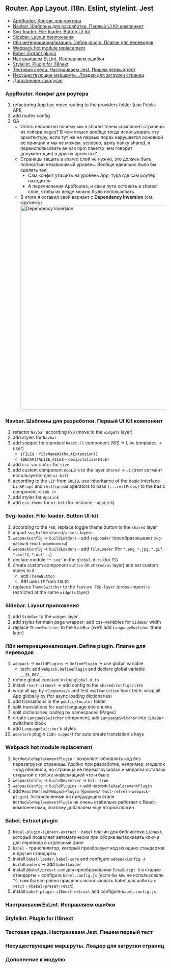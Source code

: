## Router. App Layout. I18n. Eslint, stylelint. Jest
- [AppRouter. Конфиг для роутера](#02_011)
- [Navbar. Шаблоны для разработки. Первый UI Kit компонент](#02_012)
- [Svg-loader. File-loader. Button UI-kit](#02_013)
- [Sidebar. Layout приложения](#02_014)
- [i18n интернационализация. Define plugin. Плагин для переводов](#02_015)
- [Webpack hot module replacement](#02_016)
- [Babel. Extract plugin](#02_017)
- [Настраиваем EsLint. Исправляем ошибки](#02_018)
- [Stylelint. Plugin for i18next](#02_019)
- [Тестовая среда. Настраиваем Jest. Пишем первый тест](#02_020)
- [Несуществующие маршруты. Лоадер для загрузки страниц](#02_021)
- [Дополнение к модулю](#02_022)

### <p id="02_011">AppRouter. Конфиг для роутера</p>
1. refactoring App.tsx: move routing to the providers folder (use Public API)
2. add routes config
3. QA
   - Опять непонятно почему мы в shared тянем компонент страницы из лэйера pages? В чем смысл вообще тогда использовать эту архитектуру, если тут же на первых порах нарушается основной ее принцип и мы не можем, условно, взять папку shared, и переиспользовать ее как npm пакет(о чем говорит документация) в других проектах?
   - Страницы тащить в shared слой не нужно, это должен быть полностью независимый уровень. Вообще идеально было бы сделать так:
     - Сам конфиг утащить на уровень App, туда где сам роутер находится
     - А перечисления AppRoutes, и сами пути оставить в shared слое, чтобы их везде можно было использовать
   - В итоге я оставил свой вариант с **Dependency Inversion** (см. картинку)
     <image src="02_011_router_fsd.jpg" width="640" alt="Dependency Inversion">

### <p id="02_012">Navbar. Шаблоны для разработки. Первый UI Kit компонент</p>
1. refactor `Navbar` according `FSD` (move to the `widgets` layer)
2. add styles for `Navbar`
3. add snippet for standard `React.FC` component (WS -> Live templates -> user)
   - `$FILE$` - `fileNameWithoutExtension()`
   - `$DECAPITALIZE_FILE$` - `decapitalize(FILE)`
4. add `css-variables` for `size`
5. add custom component `AppLink` to the layer `shared` -> `ui` (этот сегмент используется для `ui-kit`)
6. according to the `LIP` from `SOLID`, use inheritance of the basic interface `LinkProps` and `rest`/`spread` operators to pass `{...restProps}` to the basic component `<Link />`
7. add styles for `AppLink`
8. add `css-theme` for `ui-kit` (for instance - `AppLink`)

### <p id="02_013">Svg-loader. File-loader. Button UI-kit</p>
1. according to the `FSD`, replace toggle theme button to the `shared` layer
2. import `svg` to the `shared/assets` layers
3. `webpackConfig` -> `buildLoaders` - add `svgLoader` (преобразовывает `svg-файлы` в `react-компоненты`)
4. `webpackConfig` -> `buildLoaders` - add `fileLoader` (for `*.png`, `*.jpg`, `*.gif`, `*.woff2`, `*.woff` ...)
5. declare module `"*.svg"` in the `global.d.ts` (for `TS`)
6. create custom component `Button` (in `shared/ui` layer) and set custom styles to it
   - add `ThemeButton`
   - **!!!!!** use `LIP` from `SOLID`
7. replaces `ThemeSwitcher` to the `feature FSD-layer` (cross-import is restricted at the same `widgets` layer)

### <p id="02_014">Sidebar. Layout приложения</p>
1. add `SideBar` to the `widget` layer
2. add styles for main page wrapper; add css-variables for `SideBar` width
3. replace `ThemeSwitcher` to the `SideBar` (we'll add `LanguageSwitcher` there later)

### <p id="02_015">i18n интернационализация. Define plugin. Плагин для переводов</p>
1. `webpack` -> `buildPlugins` -> `DefinePlugin` -> use global variable
   - tech: add `webpack.DefinePlugin` and declare global variable `__IS_DEV__`
2. define global constant in the `global.d.ts`
3. install `react-i18next` -> add config to the `shared/configs/i18n`
4. wrap all `App` by `<Suspense/>` and test `useTransition` hook
   tech: wrap all App globally by <Suspense> (for async loading dictionaries)
5. add translations in the `public/locales` folder
6. split translations for each language into chunks
7. split dictionaries loading by namespaces (Pages)
8. create `LanguageSwitcher` component, add `LanguageSwitcher` into `SideBar` switchers block
9. add `LanguageSwitcher`'s styles
10. `Webstorm` plugin `i18n support` for auto create translation's keys

### <p id="02_016">Webpack hot module replacement</p>
1. `HotModuleReplacementPlugin` - позволяет обновлять код без перезагрузки страницы. Удобно при разработке, например, модалок - код обновили, но страница не перезагрузилась и модалка осталась открытой с той же информацией что и было
2. `webpackConfig` -> `buildDevServer` -> `hot: true`
3. `webpackConfig` -> `buildPlugins` -> add `HotModuleReplacementPlugin`
4. add `ReactRefreshWebpackPlugin` (`@pmmmwh/react-refresh-webpack-plugin`). Установленный на предыдущем этапе `HotModuleReplacementPlugin` не очень стабильно работает с React-компонентами, поэтому добавляем еще второй плагин

### <p id="02_017">Babel. Extract plugin</p>
1. `babel-plugin-i18next-extract` - `babel` плагин для библиотеки `i18next`, который позволяет автоматически при сборке вытаскивать ключи для перевода в отдельный файл
2. `babel` - транспилятор, который преобразует код из одних стандартов в другие стандарты
3. install `babel-loader`, `babel-core` and configure `webpackConfig` -> `buildLoaders` -> add `babelLoader`
4. install `@babel/preset-env` для преобразования `EcmaScript 6` в старые стандарты + configure `babel.config.js` (если бы мы не использовали `TS`, нам бы все равно пришлось использовать babel для работы с `react` - `@babel/preset-react`)
5. install `babel-plugin-i18next-extract` and configure `babel.config.js`

### <p id="02_018">Настраиваем EsLint. Исправляем ошибки</p>
### <p id="02_019">Stylelint. Plugin for i18next</p>
### <p id="02_020">Тестовая среда. Настраиваем Jest. Пишем первый тест</p>
### <p id="02_021">Несуществующие маршруты. Лоадер для загрузки страниц</p>
### <p id="02_022">Дополнение к модулю</p>

